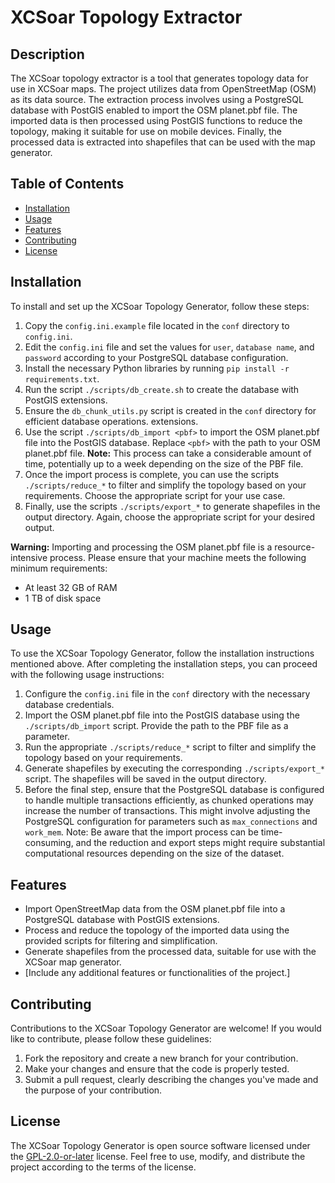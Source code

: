 # XCSoar Topology Extractor

## Description

The XCSoar topology extractor is a tool that generates topology data for use in
XCSoar maps. The project utilizes data from OpenStreetMap (OSM) as its data
source. The extraction process involves using a PostgreSQL database with
PostGIS enabled to import the OSM planet.pbf file. The imported data is then
processed using PostGIS functions to reduce the topology, making it suitable
for use on mobile devices. Finally, the processed data is extracted into
shapefiles that can be used with the map generator.

## Table of Contents

- [Installation](#installation)
- [Usage](#usage)
- [Features](#features)
- [Contributing](#contributing)
- [License](#license)

## Installation

To install and set up the XCSoar Topology Generator, follow these steps:

1. Copy the `config.ini.example` file located in the `conf` directory to
   `config.ini`.
1. Edit the `config.ini` file and set the values for `user`, `database name`,
   and `password` according to your PostgreSQL database configuration.
1. Install the necessary Python libraries by running `pip install -r
   requirements.txt`.
1. Run the script `./scripts/db_create.sh` to create the database with PostGIS extensions.
1. Ensure the `db_chunk_utils.py` script is created in the `conf` directory for efficient database operations.
   extensions.
1. Use the script `./scripts/db_import <pbf>` to import the OSM planet.pbf file
   into the PostGIS database. Replace `<pbf>` with the path to your OSM
   planet.pbf file. **Note:** This process can take a considerable amount of time,
   potentially up to a week depending on the size of the PBF file.
1. Once the import process is complete, you can use the scripts
   `./scripts/reduce_*` to filter and simplify the topology based on your
   requirements. Choose the appropriate script for your use case.
1. Finally, use the scripts `./scripts/export_*` to generate shapefiles in the
   output directory. Again, choose the appropriate script for your desired
   output.

**Warning:** Importing and processing the OSM planet.pbf file is a
resource-intensive process. Please ensure that your machine meets the following
minimum requirements:

- At least 32 GB of RAM
- 1 TB of disk space

## Usage

To use the XCSoar Topology Generator, follow the installation instructions
mentioned above. After completing the installation steps, you can proceed with
the following usage instructions:

1. Configure the `config.ini` file in the `conf` directory with the necessary
   database credentials.
1. Import the OSM planet.pbf file into the PostGIS database using the
   `./scripts/db_import` script. Provide the path to the PBF file as a
   parameter.
1. Run the appropriate `./scripts/reduce_*` script to filter and simplify the
   topology based on your requirements.
1. Generate shapefiles by executing the corresponding `./scripts/export_*`
   script. The shapefiles will be saved in the output directory.
1. Before the final step, ensure that the PostgreSQL database is configured to handle multiple transactions efficiently, as chunked operations may increase the number of transactions. This might involve adjusting the PostgreSQL configuration for parameters such as `max_connections` and `work_mem`.
Note: Be aware that the import process can be time-consuming, and the reduction
and export steps might require substantial computational resources depending on
the size of the dataset.

## Features

- Import OpenStreetMap data from the OSM planet.pbf file into a PostgreSQL
  database with PostGIS extensions.
- Process and reduce the topology of the imported data using the provided
  scripts for filtering and simplification.
- Generate shapefiles from the processed data, suitable for use with the XCSoar
  map generator.
- [Include any additional features or functionalities of the project.]

## Contributing

Contributions to the XCSoar Topology Generator are welcome! If you would like
to contribute, please follow these guidelines:

1. Fork the repository and create a new branch for your contribution.
1. Make your changes and ensure that the code is properly tested.
1. Submit a pull request, clearly describing the changes you've made and the
   purpose of your contribution.

## License

The XCSoar Topology Generator is open source software licensed under the
[GPL-2.0-or-later](LICENSE) license. Feel free to use, modify, and distribute
the project according to the terms of the license.
